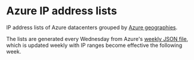 # Azure IP address lists

IP address lists of Azure datacenters grouped by [Azure geographies](https://azure.microsoft.com/global-infrastructure/geographies/).

The lists are generated every Wednesday from Azure's [weekly JSON file](https://www.microsoft.com/download/details.aspx?id=56519), which is updated weekly with IP ranges become effective the following week.